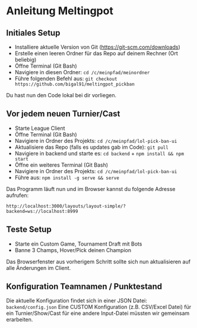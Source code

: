 # Anleitung Meltingpot

## Initiales Setup

* Installiere aktuelle Version von Git (https://git-scm.com/downloads)
* Erstelle einen leeren Ordner für das Repo auf deinem Rechner (Ort beliebig)
* Öffne Terminal (Git Bash)
* Navigiere in diesen Ordner: `cd /c/meinpfad/meinordner`
* Führe folgenden Befehl aus: `git checkout https://github.com/bigal91/meltingpot_pickban`

Du hast nun den Code lokal bei dir vorliegen.

## Vor jedem neuen Turnier/Cast

* Starte League Client
* Öffne Terminal (Git Bash)
* Navigiere in Ordner des Projekts: `cd /c/meinpfad/lol-pick-ban-ui`
* Aktualisiere das Repo (falls es updates gab im Code): `git pull`
* Navigiere in backend und starte es: `cd backend` + `npm install && npm start`
* Öffne ein weiteres Terminal (Git Bash)
* Navigiere in Ordner des Projekts: `cd /c/meinpfad/lol-pick-ban-ui`
* Führe aus: `npm install -g serve && serve`

Das Programm läuft nun und im Browser kannst du folgende Adresse aufrufen:

```
http://localhost:3000/layouts/layout-simple/?backend=ws://localhost:8999
```

## Teste Setup

* Starte ein Custom Game, Tournament Draft mit Bots
* Banne 3 Champs, Hover/Pick deinen Champion

Das Browserfenster aus vorherigem Schritt sollte sich nun aktualisieren auf alle Änderungen im Client.

## Konfiguration Teamnamen / Punktestand

Die aktuelle Konfiguration findet sich in einer JSON Datei: `backend/config.json`
Eine CUSTOM Konfiguration (z.B. CSV/Excel Datei) für ein Turnier/Show/Cast für eine andere Input-Datei müssten wir gemeinsam erarbeiten.
